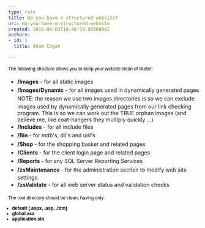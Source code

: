 ```yaml
---
type: rule
title: Do you have a structured website?
uri: do-you-have-a-structured-website
created: 2016-08-03T18:48:19.0000000Z
authors:
- id: 1
  title: Adam Cogan

---
```




<span class='intro'> <p style="margin-top&#58;7px;margin-bottom&#58;7px;font-family&#58;verdana, sans-serif;font-size&#58;12px;line-height&#58;1.4em;color&#58;#000000;">The following structure allows you to keep your website clean of clutter&#58;​<br></p> </span>

<ul><li><span style="line-height&#58;1.6;"><strong>/Images</strong>&#160;- for all static images</span><br></li><li><span style="line-height&#58;1.6;"><strong>/Images/Dynamic</strong>&#160;- for all images used in dynamically generated pages&#160;<br></span><span style="line-height&#58;1.6;background-color&#58;initial;">NOTE&#58; the reason we use two images directories is so we can exclude images used by dynamically generated pages from our link checking program. This is so we can work out the TRUE orphan images (and believe me, like coat-hangers they multiply quickly ...)</span></li><li><span style="line-height&#58;1.6;"><strong>/Includes</strong>&#160;-&#160;for all include files</span><br></li><li><span style="line-height&#58;1.6;"><strong>/Bin&#160;</strong>- for&#160;</span>mdb's<span style="line-height&#58;1.6;">,&#160;</span>dll's<span style="line-height&#58;1.6;">&#160;and&#160;</span>udl's<br></li><li><span style="line-height&#58;1.6;"><strong>/Shop</strong>&#160;- for the shopping basket and related pages</span><br></li><li><span style="line-height&#58;1.6;"><strong>/Clients</strong>&#160;- for the client login page and related pages</span><br></li><li><span style="line-height&#58;1.6;"><strong>/Reports&#160;</strong>- for any SQL Server Reporting Services</span><br></li><li><span style="line-height&#58;1.6;"><strong>/zsMaintenance&#160;</strong>- for the administration section to modify web site settings</span><br></li><li><span style="line-height&#58;1.6;"><strong>/zsValidate</strong>&#160;- for all web server status and validation checks</span><br></li></ul><p style="margin-top&#58;7px;margin-bottom&#58;7px;line-height&#58;1.4em;font-family&#58;verdana, sans-serif;font-size&#58;12px;color&#58;#000000;">The root directory should be clean, having only&#58;</p><ul style="margin-left&#58;10px;padding-top&#58;0px;padding-bottom&#58;0px;padding-left&#58;0px;font-family&#58;verdana, sans-serif;font-size&#58;12px;color&#58;#000000;"><li style="padding-bottom&#58;0px;font-size&#58;1em;"><strong>default (.aspx, .asp, .htm)</strong></li><li style="padding-bottom&#58;0px;font-size&#58;1em;"><strong>global.asa</strong></li><li style="padding-bottom&#58;0px;font-size&#58;1em;"><strong>application.sln&#160;​</strong></li></ul><p><br></p>


